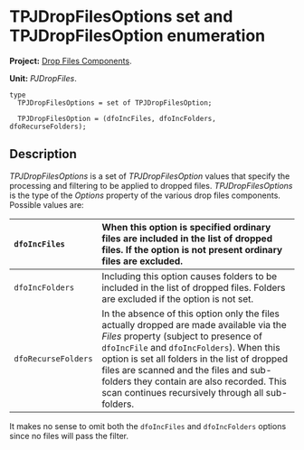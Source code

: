 <a href='Hidden comment: 
$Rev$
$Date$
'></a>

# TPJDropFilesOptions set and TPJDropFilesOption enumeration #

**Project:** [Drop Files Components](DropFilesComponents.md).

**Unit:** _PJDropFiles_.

```
type
  TPJDropFilesOptions = set of TPJDropFilesOption;
  
  TPJDropFilesOption = (dfoIncFiles, dfoIncFolders, dfoRecurseFolders);
```

## Description ##

_TPJDropFilesOptions_ is a set of _TPJDropFilesOption_ values that specify the processing and filtering to be applied to dropped files. _TPJDropFilesOptions_ is the type of the _Options_ property of the various drop files components. Possible values are:

| `dfoIncFiles` | When this option is specified ordinary files are included in the list of dropped files. If the option is not present ordinary files are excluded. |
|:--------------|:--------------------------------------------------------------------------------------------------------------------------------------------------|
| `dfoIncFolders` | Including this option causes folders to be included in the list of dropped files. Folders are excluded if the option is not set. |
| `dfoRecurseFolders` | In the absence of this option only the files actually dropped are made available via the _Files_ property (subject to presence of `dfoIncFile` and `dfoIncFolders`). When this option is set all folders in the list of dropped files are scanned and the files and sub-folders they contain are also recorded. This scan continues recursively through all sub-folders. |

It makes no sense to omit both the `dfoIncFiles` and `dfoIncFolders` options since no files will pass the filter.